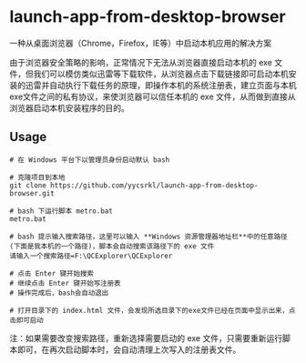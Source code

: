 # launch-app-from-desktop-browser

一种从桌面浏览器（Chrome，Firefox，IE等）中启动本机应用的解决方案

由于浏览器安全策略的影响，正常情况下无法从浏览器直接启动本机的 exe 文件，但我们可以模仿类似迅雷等下载软件，从浏览器点击下载链接即可启动本机安装的迅雷并自动执行下载任务的原理，即操作本机的系统注册表，建立页面与本机exe文件之间的私有协议，来使浏览器可以信任本机的 exe 文件，从而做到直接从浏览器启动本机安装程序的目的。

## Usage ##

	# 在 Windows 平台下以管理员身份启动默认 bash

    # 克隆项目到本地
    git clone https://github.com/yycsrkl/launch-app-from-desktop-browser.git

	# bash 下运行脚本 metro.bat
	metro.bat

	# bash 提示输入搜索路径，这里可以输入 **Windows 资源管理器地址栏**中的任意路径(下面是我本机的一个路径)，脚本会自动搜索该路径下的 exe 文件
	请输入一个搜索路径=F:\QCExplorer\QCExplorer

	# 点击 Enter 键开始搜索
	# 继续点击 Enter 键开始写注册表
	# 操作完成后，bash会自动退出

	# 打开目录下的 index.html 文件，会发现所选目录下的exe文件已经在页面中显示出来，点击即可启动

注：如果需要改变搜索路径，重新选择需要启动的 exe 文件，只需要重新运行脚本即可，在再次启动脚本时，会自动清理上次写入的注册表文件。
	
	
